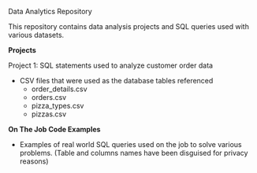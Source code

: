 Data Analytics Repository

This repository contains data analysis projects and SQL queries used with various datasets.

**Projects**

Project 1: SQL statements used to analyze customer order data 
- CSV files that were used as the database tables referenced 
  - order_details.csv
  - orders.csv
  - pizza_types.csv
  - pizzas.csv
 
**On The Job Code Examples**

- Examples of real world SQL queries used on the job to solve various problems. (Table and columns names have been disguised for privacy reasons)


